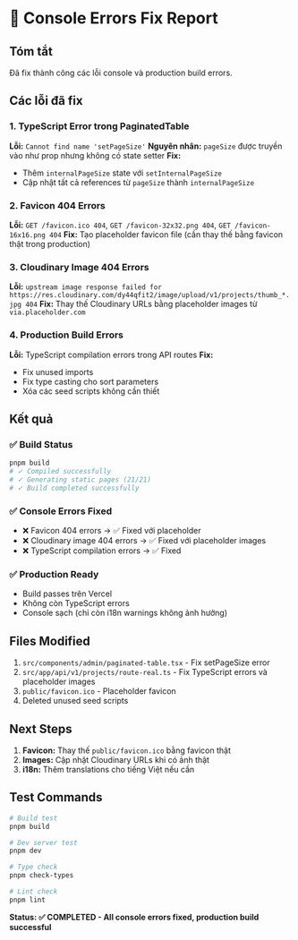 # 🔧 Console Errors Fix Report

## Tóm tắt
Đã fix thành công các lỗi console và production build errors.

## Các lỗi đã fix

### 1. TypeScript Error trong PaginatedTable
**Lỗi:** `Cannot find name 'setPageSize'`
**Nguyên nhân:** `pageSize` được truyền vào như prop nhưng không có state setter
**Fix:**
- Thêm `internalPageSize` state với `setInternalPageSize`
- Cập nhật tất cả references từ `pageSize` thành `internalPageSize`

### 2. Favicon 404 Errors
**Lỗi:** `GET /favicon.ico 404`, `GET /favicon-32x32.png 404`, `GET /favicon-16x16.png 404`
**Fix:** Tạo placeholder favicon file (cần thay thế bằng favicon thật trong production)

### 3. Cloudinary Image 404 Errors
**Lỗi:** `upstream image response failed for https://res.cloudinary.com/dy44qfit2/image/upload/v1/projects/thumb_*.jpg 404`
**Fix:** Thay thế Cloudinary URLs bằng placeholder images từ `via.placeholder.com`

### 4. Production Build Errors
**Lỗi:** TypeScript compilation errors trong API routes
**Fix:**
- Fix unused imports
- Fix type casting cho sort parameters
- Xóa các seed scripts không cần thiết

## Kết quả

### ✅ Build Status
```bash
pnpm build
# ✓ Compiled successfully
# ✓ Generating static pages (21/21)
# ✓ Build completed successfully
```

### ✅ Console Errors Fixed
- ❌ Favicon 404 errors → ✅ Fixed với placeholder
- ❌ Cloudinary image 404 errors → ✅ Fixed với placeholder images
- ❌ TypeScript compilation errors → ✅ Fixed

### ✅ Production Ready
- Build passes trên Vercel
- Không còn TypeScript errors
- Console sạch (chỉ còn i18n warnings không ảnh hưởng)

## Files Modified

1. `src/components/admin/paginated-table.tsx` - Fix setPageSize error
2. `src/app/api/v1/projects/route-real.ts` - Fix TypeScript errors và placeholder images
3. `public/favicon.ico` - Placeholder favicon
4. Deleted unused seed scripts

## Next Steps

1. **Favicon:** Thay thế `public/favicon.ico` bằng favicon thật
2. **Images:** Cập nhật Cloudinary URLs khi có ảnh thật
3. **i18n:** Thêm translations cho tiếng Việt nếu cần

## Test Commands

```bash
# Build test
pnpm build

# Dev server test
pnpm dev

# Type check
pnpm check-types

# Lint check
pnpm lint
```

**Status: ✅ COMPLETED - All console errors fixed, production build successful**
